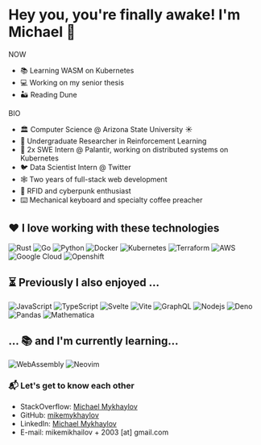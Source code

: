 # Hey you, you're finally awake! I'm Michael 🖖

NOW

- 📚 Learning WASM on Kubernetes
- 💻 Working on my senior thesis
- 🏜️ Reading Dune

BIO

- 🏛️ Computer Science @ Arizona State University ☀️
- 🤖 Undergraduate Researcher in Reinforcement Learning
- 🔮 2x SWE Intern @ Palantir, working on distributed systems on Kubernetes
- 🐦 Data Scientist Intern @ Twitter
- 🕸️ Two years of full-stack web development 
- 📡 RFID and cyberpunk enthusiast
- ⌨️ Mechanical keyboard and specialty coffee preacher

## ❤️ I love working with these technologies

<p>
<img alt="Rust" src="https://img.shields.io/badge/-Rust-000000?logo=rust&logoColor=white" />
<img alt="Go" src="https://img.shields.io/badge/-Go-00ADD8?logo=go&logoColor=white" />
<img alt="Python" src="https://img.shields.io/badge/-Python-3776AB?logo=python&logoColor=white" />
<img alt="Docker" src="https://img.shields.io/badge/-Docker-2496ED?logo=docker&logoColor=white" />
<img alt="Kubernetes" src="https://img.shields.io/badge/-Kubernetes-326CE5?logo=kubernetes&logoColor=white" />
<img alt="Terraform" src="https://img.shields.io/badge/-Terraform-844FBA?logo=terraform&logoColor=white" />
<img alt="AWS" src="https://img.shields.io/badge/-AWS-FF9900?logo=amazon-web-services&logoColor=white" />
<img alt="Google Cloud" src="https://img.shields.io/badge/-Google_Cloud-4285F4?logo=google-cloud&logoColor=white" />
<img alt="Openshift" src="https://img.shields.io/badge/-Openshift-EE0000?logo=redhatopenshift&logoColor=white" />
</p>

## ⏳ Previously I also enjoyed ...

<p>
<img alt="JavaScript" src="https://img.shields.io/badge/-JavaScript-d9b218?logo=javascript&logoColor=white" /> 
<img alt="TypeScript" src="https://img.shields.io/badge/-TypeScript-3178C6?logo=typescript&logoColor=white" /> 
<img alt="Svelte" src="https://img.shields.io/badge/-Svelte-ff3e00?logo=svelte&logoColor=white" /> 
<img alt="Vite" src="https://img.shields.io/badge/-Vite-646CFF?logo=vite&logoColor=white" /> 
<img alt="GraphQL" src="https://img.shields.io/badge/-GraphQL-E10098?logo=graphql&logoColor=white" />
<img alt="Nodejs" src="https://img.shields.io/badge/-Node.js-43853d?logo=Node.js&logoColor=white" />
<img alt="Deno" src="https://img.shields.io/badge/-Deno-000?logo=deno&logoColor=white" />
<img alt="Pandas" src="https://img.shields.io/badge/-Pandas-150458?logo=pandas&logoColor=white" />
<img alt="Mathematica" src="https://img.shields.io/badge/-Mathematica-DD1100?logo=wolframmathematica&logoColor=white" />
</p>

## ... 📚 and I'm currently learning...

<p>
<img alt="WebAssembly" src="https://img.shields.io/badge/-WASM-654FF0?logo=webassembly&logoColor=white" />
<img alt="Neovim" src="https://img.shields.io/badge/-Neovim-57A143?logo=neovim&logoColor=white" />
</p>

### 📬 Let's get to know each other

- StackOverflow: [Michael Mykhaylov](https://stackoverflow.com/users/12770693/michael-mykhaylov)
- GitHub: [mikemykhaylov](https://github.com/mikemykhaylov)
- LinkedIn: [Michael Mykhaylov](https://www.linkedin.com/in/mikemykhaylov/)
- E-mail: mikemikhailov + 2003 \[at\] gmail.com
